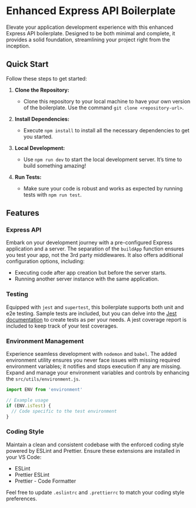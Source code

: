# Enhanced Express API Boilerplate

Elevate your application development experience with this enhanced Express API boilerplate. Designed to be both minimal and complete, it provides a solid foundation, streamlining your project right from the inception.

## Quick Start

Follow these steps to get started:

1. **Clone the Repository:**

   - Clone this repository to your local machine to have your own version of the boilerplate. Use the command `git clone <repository-url>`.

2. **Install Dependencies:**

   - Execute `npm install` to install all the necessary dependencies to get you started.

3. **Local Development:**

   - Use `npm run dev` to start the local development server. It’s time to build something amazing!

4. **Run Tests:**
   - Make sure your code is robust and works as expected by running tests with `npm run test`.

## Features

### Express API

Embark on your development journey with a pre-configured Express application and a server. The separation of the `buildApp` function ensures you test your app, not the 3rd party middlewares. It also offers additional configuration options, including:

- Executing code after app creation but before the server starts.
- Running another server instance with the same application.

### Testing

Equipped with `jest` and `supertest`, this boilerplate supports both unit and e2e testing. Sample tests are included, but you can delve into the [Jest documentation](https://jestjs.io/docs/getting-started) to create tests as per your needs. A jest coverage report is included to keep track of your test coverages.

### Environment Management

Experience seamless development with `nodemon` and `babel`. The added environment utility ensures you never face issues with missing required environment variables; it notifies and stops execution if any are missing. Expand and manage your environment variables and controls by enhancing the `src/utils/environment.js`.

```js
import ENV from 'environment'

// Example usage
if (ENV.isTest) {
  // Code specific to the test environment
}
```

### Coding Style

Maintain a clean and consistent codebase with the enforced coding style powered by ESLint and Prettier. Ensure these extensions are installed in your VS Code:

- ESLint
- Prettier ESLint
- Prettier - Code Formatter

Feel free to update `.eslintrc` and `.prettierrc` to match your coding style preferences.
